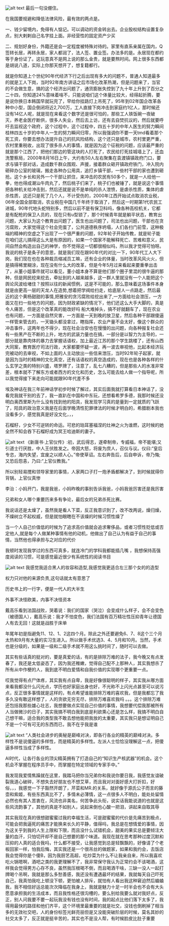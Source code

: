 ![alt text](image-20.png)
最后一句没绷住。

在我国要规避和降低法律风险，最有效的两点是。

一、钱少留境内，免得有人惦记。可以调动的资金转出去。企业股权结构设置复杂点，别大剌剌自己名字挂上面。非经营性的固定资产少买

二、规划好身份，外籍还是会一定程度被特殊对待的。家里有直系亲属在国内，Q签转长居，再转永居，家人都润了，法人签、置业签。办法多的是。永居现在都约等于身份证了。这玩意真不是网上说的那么金贵，就是要熬时间。网上很多东西都是胡说八道，实际上你那天想开了，想复籍都行。


就是你知道上个世纪90年代经济下行之后出现有多大的问题不，普通人知道最多的就是工人下岗，当时92年南方讲话之后市场化改革热潮，但是问题来了，当官的不会做生意，搞的这个经济出问题了，通货膨胀失控到了九十年上升到了百分之二十四，你知道24%意味着啥不，只能说咱们这个体量比较大，经得起折腾，要是说你换日本韩国早就玩完了，早给你挂路灯上吊死了，95年到02年国企改革各种中小型，国企倒闭将近2,700万，工人直接下岗冲击到家庭约1亿人，那时候还没有14亿人呢，就是现在来看这个数字还是很可怕的，那些工人铁饭碗一夜破灭，养老金医疗断供，很多人失业，然后去上访，还有去自焚抗议的，然后就要呼吁去监视这个政府，这个过程中，这个过程中，四五十岁的中年人医生的努力瞬间桂林四五十岁的中年人一生的努力瞬间归零，所以我强调你不要一天tmd看着那个死工资，你要去想办法提升自己的抗风险结构，这个还只是城市，农村里更严重，农村里重税收，出现了很多杀人的事情，就是因为这个征税的问题，应该最严重的就是那个江西了，把他们那边的管这块的人打死了，农民给打死挂城墙上了，还血洗警察局，2000年8月16日上午，大约有50人左右聚集在袁渡镇镇政府门口，要求与镇干部对话，造成数千群众围观、声援，接着群众砸开镇政府铁门，冲入院内砸碎办公室的玻璃，搬走各种办公用具，追打乡镇干部，一些村干部的家也遭到砸抢。这个乡长和另外一个干部让抓住，来冲击的农民有50多个，就是一人给他一拳，他也得成潮汕牛肉丸了，然后桃子们来了，桃子们也被锤了，就是说这个事情把各种机关给冲击到，然后还就是说不是单纯的杀人泄愤，是虐杀性质，集体的虐杀性质，这还只是死了几个人，不计受伤的，2000年江西开始试点取消农业税，06年全国全部取消，农业税在中国几千年终于取消了，然后这一时期第1代农民工进城，90年代地头蛇特别多，然后以前不是有保卫科吗，像各种高校机关，它都是有配枪的保卫人员的，现在只有u型锁了，那个时候青年就是躺平状态，教育出问题，大家认为这个教育出问题了，医生也出问题了，司法也出问题，干部也在贪污腐败，大家觉得这个社会完蛋了，公共道德秩序坍塌，人们各扫门前雪，这种极端的精神的空虚之下出现了一个很严重的问题，92年轮子开始传教，就是轮子能在咱们这儿搞得这么大是有原因的，如果一个国家不能解释死亡、苦难和意义，民间自然会构造出自己的神学，你不觉得这一切都很相似吗，所以我才觉得可怕呀。我说的桃子是条子的意思，就是我们现在跟90年代的对比一下，90年代工人大下岗，我们现在也在各种裁员缩减员工嘛，还有企业的体量，当时改革风风火火，但是搞得稀里糊涂，现在没有什么大的改革，但是今年5月过来看起来要重拳出击了，从董小姐事件就可以看见，董小姐本身不算是他们那个圈子里混的很牛逼的那种，但是网民挖来挖去，牵扯到的人越来越多，这一群人里就没有一个人能把这个舆论风波给堵住？按照以往的新闻惯例，这是不可能的，那么意味着这场事件本身就是由更高一层的天龙人在造势,想着把学阀给扫走，给底层人一点路走，然后最近的这个黄杨甜甜的事情,把雅安的贪污腐败给挖出来了,一方面给社会泄压，一方面又在扫一些地方的问题，因为财政紧缺的情况下，他们还这么大手大脚的，真是令人痛苦，但是这个改革真的能改好吗 船大难掉头，搞不好就翻车了，现在农业也有问题，一方面是自然灾害，一方面是一天到晚的放卫星，然后各种干部跟傻逼一样管来管去的，一天锄头都没拿过，瞎指挥，农业产量不会太好，像这个群众的冲击事件，这两年也不得少，现在社会治安也在慢慢的出问题，向各种报复社会还有一些黑产在不断的上升，地方的武装力量也在搞，一部分是以智力为主导的，一部分就是靠肉体的暴力去掌握话语权，加上最近江苏的那个学生跳楼了，还有山西大同案，教育医疗司法行政，大家都要怀疑一波，再一波去审视他，比起本经济玩完被动的去审视，不如上面的人主动放出一些信来泄压，当时92年轮子起家，就是因为当时的精神的文化真空，还有话语权的真空造成的，现在也是各种各样的什么玄学之类的特别兴盛，塔罗牌了，注意了，乱七八糟的，但是那些人的水准非常差，根本就不了解东方或者西方的文化和历史，怎么可能去给人做一个指导呢，所以我觉得接下来走向可能就跟90年代差不多

埃及神话在我三年前神话学初步时候了解过，其实后面我就打算看日本神话了，没看完我就干别的去了，我一直趴在中国和中东玩，还想看希罗多德，我那时候还没明白奥西里斯为什么没有找到他的阳具，我发现学习真的是量到一定就质的飞跃了，阳具的政治意义我是在后面学晚清性犯罪律法的时候才明白的，希腊剧本我也没看多少，感觉我真是好没文化，，，

石榴籽，少女不可逆转的命运。可悲的珀耳塞福涅的灶神之火为谁燃，这时候的她全然不知会吞下石榴籽成为冥王哈迪斯的妻子。

![alt text](image-21.png)
《新唐书·上官仪传》:初，武后得志，遂牵制帝，专威福，帝不能堪;又引道士行厌胜，中人王伏胜发之。帝因大怒，将废为庶人，召仪与议。仪曰:“皇后专恣，海内失望，宜废之以顺人心。”帝使草诏。左右奔告后，后自申诉，帝乃悔;又恐后怨恚，乃曰:“上官仪教我。”

所以别轻易搅和领导家里的事情，人家两口子打一炮矛盾都解决了，到时候就得你背锅，上官仪真惨

李治：小妈开门，我是我爸，小妈昨晚的事别告诉我爸，小妈我爸厉害还是我厉害

兄弟和女人哪个重要历来多有争论，最后女的兄弟杀死比赛。

我说话还是太燥了，虽然我是看人下菜，反正我意识到了，改不改两说，燥归燥，不燥树立不起权威，但是就怕眼瞎在不该燥的时候习惯性燥了

当一个人自己价值低的时候为了追求高价值就会追求奢侈品，或者习惯性贬低或否定他人,就是每个人做某种事情有他的动机，他做出了自己认为有益于自己的事情，当然他也得承担与之对应的代价

我顿时发现我学过的东西可真多，就连冷门的学科我都能插几嘴 ，我想保持高强度阅读的习惯，可是感觉最近很少有系统性的阅读书目

![alt text](5ed0832b869aa1e46bfc332f45780de0.png)
我感觉我适合黑人的妆容和造型,我感觉我更适合左三那个女的的造型

权力只对他的来源负责,这句话就太有意思了

历史书上的一行字，便是一代人的大半生

外事不决怪欧美，内事不决怪资本

戴高乐看到法国战败，哭着说：我们的国家（哭泣）会变成什么样子，会不会变色（被德国人），戴高乐说：我才不怕变色，我们法国有百万精壮性压抑青年让德国人有去无回！这就是战胜于床单

年尾年初是指避免11、12、1、2这四个月。除此之外还要避免6、7、8这个三个月太热和9月有大量的实习生进入。所以做手术优选3、4、5月和10月。当然，手术也是分级的，如果是一级和二级手术就不用这么挑时间了，随时可以去做。

其实有些话真的挺对的，要是真爱的话，有的是排除万难的法子，我今晚又有点发春了，我还是太低姿态了，因为我还稚嫩，觉得自己配不上那种人，其实我想杀了所有从中作梗的人，我到底不明白爱情和自我价值的实现哪个更重要一点。

哎我觉得有点尸体疼，其实我有点自卑，我是好像很聪明的样子，其实我从哪方面来看我都没什么闪光点，学历也好家庭出身也好，不光称不上闪光点甚至可以说污点，反正很多事情就是这样的，有点希望谁能排除万难的喜欢我，但是我都忘了我多久没有敢这样想了，人的贪欲无穷无尽，排除万难喜欢我吗 。。。这个排除万难还包括我那些雄心壮志，我想要做点实现自己价值的事情，我想要代偿我那被所有人当做微沙的日子，其实我搞不明白我到底是利欲熏心还是怎么样，我搞不明白自己想干嘛，适合我的类型我不敢去想他能把我放的太重要，其实我只是想证明自己不是一个可有可无的东西而已，我不在乎我是谁

![alt text](image-23.png)
“人类社会进步的奥秘是巅峰对决，即各行各业的精英的巅峰对决。多样性不是说傻逼的多样性，而是精英的多样性。左派人士恰恰没理解这一点，把傻逼多样性当成了多样性。

AI时代，让各行各业的顶尖精英拥有了打造自己的“知识生产核武器”的机会。这个机会不掌握在程序员手中，而掌握在特定领域的专家手中。”

我发现我爱情焦躁就在这里，我踏马把你当兄弟你和我说你要日我，我感觉友谊破裂我道心破碎，不想失去好朋友也不想艾草，而且我对对面好感大打折扣，好俗，，，我感觉一下子豁然开朗了，芹菜和MR.的关系，就好像于源氏公子而言的藤壶和紫姬，有些东西真比不了，多情未必薄情，这一点很多人不明白，能处处留情必然也有其人苦衷在，风流也非美名，何苦争此头衔，说实话我能说道的也就是这些风流韵事了，其他的真是不如别人，说起来倒也心酸一把泪，讲起来自取其辱

其实我现在真的很想甜蜜蜜过我的幸福生活，可是甜蜜蜜的代价是先痛苦到极点，可能会把我逼死的痛苦才能换来长久的平静，值得吗，我总是在想情爱的事情，因为这关乎到我的人生上限和下限，而且没什么试错机会，甜美的果实总是要倾注大量的血汗，只怕切开却不是自己想要的那个味道。我现在就在思考那种过度沉默和压抑的人真的适合我吗，什么都不接受，让我感觉到总是轻飘飘的，好像请了个老板回家一样，怕我后悔，其实我还是一个很吊丝的做题家，如果和我约会，去饭店我会觉得你是个傻B，因为我厨艺高超，吃炒菜为什么不让我亲自来，所以我喜欢吃火锅嗯啊，酒吧之类的我更理解不了，我非常保守我认为正常约会不该喝酒，这样我会觉得男方心存不良，虽然我压根喝不倒，而且喝酒干啥，三缺一没人一起打牌喝个吊啊，我就是那么多愁善感，我还没有遭遇最坏的结果，我就每天自己吓死自己，我真怕我吃上顿没下顿，更怕被人排斥，就怕有人看出我这种窘迫然后蛐蛐我，我不相信好运总能次次降临在我身上，我就是魅力十足一时半会也不会有大头愿意承担我的生活成本，而且我性格还很沟槽的，要么别给我要么就对我好点，反正，别人问我要不要一起玩我没有钱也没有时间，我的起点比他们落下太多了，我得用最快的路径和他们齐平，这个环境里最重要的就是社交，没钱也倒刷掉了相当多的无效社交吧，人的身份标签光鲜亮丽但是又没能突破阶层的时候，莫名其妙的社交太多了，反正就是挺辛苦的，其实也不是没人帮，有时候脸皮比肚子重要

